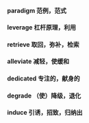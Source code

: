 #### paradigm 范例，范式
#### leverage 杠杆原理，利用
#### retrieve 取回，弥补，检索
#### alleviate 减轻，使缓和
#### dedicated 专注的，献身的
#### degrade （使）降级，退化
#### induce 引诱，招致，归纳出
####  
